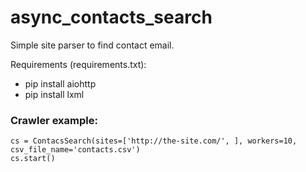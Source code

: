# async_contacts_search

Simple site parser to find contact email.

Requirements (requirements.txt):
  - pip install aiohttp
  - pip install lxml

### Crawler example:
```
cs = ContacsSearch(sites=['http://the-site.com/', ], workers=10, csv_file_name='contacts.csv')
cs.start()
```
